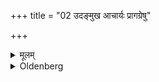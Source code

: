 +++
title = "02 उदङ्मुख आचार्यः प्रागग्रेषु"

+++

<details><summary>मूलम्</summary>

उदङ्मुख आचार्यः प्रागग्रेषु २
</details>

<details><summary>Oldenberg</summary>

2. The teacher (sits) facing the north,
3. On eastward-pointed (Darbha-grass).
</details>
